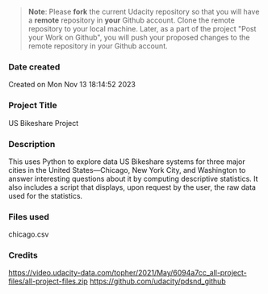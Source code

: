 >**Note**: Please **fork** the current Udacity repository so that you will have a **remote** repository in **your** Github account. Clone the remote repository to your local machine. Later, as a part of the project "Post your Work on Github", you will push your proposed changes to the remote repository in your Github account.

### Date created
Created on Mon Nov 13 18:14:52 2023

### Project Title
US Bikeshare Project

### Description
 This uses Python to explore data US Bikeshare systems for three major cities in the United States—Chicago, New York City, and Washington to answer interesting questions about it by computing descriptive statistics. It also includes a script that displays, upon request by the user, the raw data used for the statistics.

### Files used
chicago.csv

### Credits
https://video.udacity-data.com/topher/2021/May/6094a7cc_all-project-files/all-project-files.zip
https://github.com/udacity/pdsnd_github

